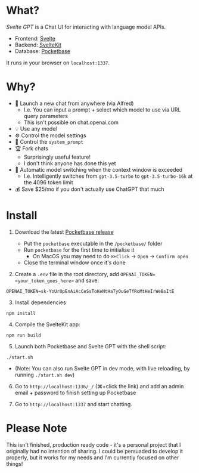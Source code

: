 # What?

*Svelte GPT* is a Chat UI for interacting with language model APIs.

- Frontend: [Svelte](https://svelte.dev/)
- Backend: [SvelteKit](https://kit.svelte.dev/)
- Database: [Pocketbase](https://pocketbase.io/)

It runs in your browser on `localhost:1337`.



# Why?

- 🚀 Launch a new chat from anywhere (via Alfred)
    - I.e. You can input a prompt + select which model to use via URL query parameters
    - This isn't possible on chat.openai.com
- 💡 Use any model
- ⚙️ Control the model settings
- 📝 Control the `system_prompt`
- 🏆 Fork chats
    - Surprisingly useful feature!
    - I don't think anyone has done this yet
- 📐 Automatic model switching when the context window is exceeded
    - I.e. Intelligently switches from `gpt-3.5-turbo` to `gpt-3.5-turbo-16k` at the 4096 token limit
- 💰 Save $25/mo if you don't actually use ChatGPT that much



# Install

1. Download the latest [Pocketbase release](https://pocketbase.io/docs/)
    - Put the `pocketbase` executable in the `/pocketbase/` folder
    - Run `pocketbase` for the first time to initialise it
        - On MacOS you may need to do `⌘+Click` -> `Open` -> `Confirm open`
    - Close the terminal window once it's done


2. Create a `.env` file in the root directory, add `OPENAI_TOKEN=<your_token_goes_here>` and save:
```
OPENAI_TOKEN=sk-YoUrOpEnAiAcCeSsToKeNtHaTyOuGeTfRoMtHeIrWeBsItE
```


3. Install dependencies
```
npm install
```


4. Compile the SvelteKit app:
```
npm run build
```


5. Launch both Pocketbase and Svelte GPT with the shell script:
```
./start.sh
```
   - (Note: You can also run Svelte GPT in dev mode, with live reloading, by running `./start.sh dev`)



6. Go to `http://localhost:1336/_/` (⌘+click the link) and add an admin email + password to finish setting up Pocketbase


7. Go to `http://localhost:1337` and start chatting.



# Please Note

This isn't finished, production ready code - it's a personal project that I originally had no intention of sharing. I could be persuaded to develop it properly, but it works for my needs and I'm currently focused on other things!
